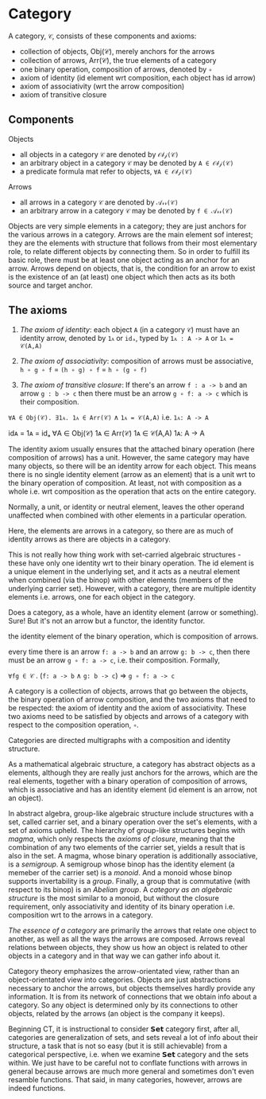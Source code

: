 # Category

A category, `𝒞`, consists of these components and axioms:
- collection of objects, Obj(𝒞), merely anchors for the arrows
- collection of arrows, Arr(𝒞), the true elements of a category
- one binary operation, composition of arrows, denoted by `∘`
- axiom of identity (id element wrt composition, each object has id arrow)
- axiom of associativity (wrt the arrow composition)
- axiom of transitive closure

## Components

Objects
- all objects in a category `𝒞` are denoted by `𝒪𝒷𝒿(𝒞)`
- an arbitrary object in a category `𝒞` may be denoted by `A ∈ 𝒪𝒷𝒿(𝒞)`
- a predicate formula mat refer to objects, `∀A ∈ 𝒪𝒷𝒿(𝒞)`

Arrows
- all arrows in a category `𝒞` are denoted by `𝒜𝓇𝓇(𝒞)`
- an arbitrary arrow in a category `𝒞` may be denoted by `f ∈ 𝒜𝓇𝓇(𝒞)`

Objects are very simple elements in a category; they are just anchors for the various arrows in a category. Arrows are the main element sof interest; they are the elements with structure that follows from their most elementary role, to relate different objects by connecting them. So in order to fulfill its basic role, there must be at least one object acting as an anchor for an arrow. Arrows depend on objects, that is, the condition for an arrow to exist is the existence of an (at least) one object which then acts as its both source and target anchor.

## The axioms

1. *The axiom of identity*: 
each object `A` (in a category `𝒞`) 
must have an identity arrow, 
denoted by `1ᴀ` or `idₐ`,
typed by `1ᴀ : A -> A` or `1ᴀ = 𝒞(A,A)`

2. *The axiom of associativity*:
composition of arrows must be associative,
`h ∘ g ∘ f` = `(h ∘ g) ∘ f` = `h ∘ (g ∘ f)`

3. *The axiom of transitive closure*:
If there's an arrow `f : a -> b` 
and an arrow `g : b -> c` 
then there must be an arrow `g ∘ f: a -> c`
which is their composition.



`∀A ∈ Obj(𝒞). ∃1ᴀ. 1ᴀ ∈ Arr(𝒞)` ∧ `1ᴀ = 𝒞(A,A)` i.e. `1ᴀ: A -> A`

idᴀ = 1ᴀ = idₐ
∀A ∈ Obj(𝒞)
1ᴀ ∈ Arr(𝒞)
1ᴀ ∈ 𝒞(A,A)
1ᴀ: A -> A

The identity axiom usually ensures that the attached binary operation (here composition of arrows) has a unit. However, the same category may have many objects, so there will be an identity arrow for each object. This means there is no single identity element (arrow as an element) that is a unit wrt to the binary operation of composition. At least, not with composition as a whole i.e. wrt composition as the operation that acts on the entire category.

Normally, a unit, or identity or neutral element, leaves the other operand unaffected when combined with other elements in a particular operation.

Here, the elements are arrows in a category, so there are as much of identity arrows as there are objects in a category.

This is not really how thing work with set-carried algebraic structures - these have only one identity wrt to their binary operation. The id element is a unique element in the underlying set, and it acts as a neutral element when combined (via the binop) with other elements (members of the underlying carrier set). However, with a category, there are multiple identity elements i.e. arrows, one for each object in the category.

Does a category, as a whole, have an identity element (arrow or something). Sure! But it's not an arrow but a functor, the identity functor.

the identity element of the binary operation, which is composition of arrows.

every time there is an arrow `f: a -> b` and an arrow `g: b -> c`, then there must be an arrow `g ∘ f: a -> c`, i.e. their composition. Formally,

`∀fg ∈ 𝒞` . (`f: a -> b` ∧ `g: b -> c`) => `g ∘ f: a -> c`

A category is a collection of objects, arrows that go between the objects, the binary operation of arrow composition, and the two axioms that need to be respected: the axiom of identity and the axiom of associativity. These two axioms need to be satisfied by objects and arrows of a category with respect to the composition operation, `∘`.

Categories are directed multigraphs with a composition and identity structure.

As a mathematical algebraic structure, a category has abstract objects as a elements, although they are really just anchors for the arrows, which are the real elements, together with a binary operation of composition of arrows, which is associative and has an identity element (id element is an arrow, not an object).

In abstract algebra, group-like algebraic structure include structures with a set, called carrier set, and a binary operation over the set's elements, with a set of axioms upheld. The hierarchy of group-like structures begins with *magma*, which only respects the *axioms of closure*, meaning that the combination of any two elements of the carrier set, yields a result that is also in the set. A magma, whose binary operation is additionally associative, is a *semigroup*. A semigroup whose binop has the identity element (a memeber of the carrier set) is a *monoid*. And a monoid  whose binop supports invertability is a *group*. Finally, a group that is commutative (with respect to its binop) is an *Abelian group*. A *category as an algebraic structure* is the most similar to a monoid, but without the closure requirement, only associativity and identity of its binary operation i.e. composition wrt to the arrows in a category.

*The essence of a category* are primarily the arrows that relate one object to another, as well as all the ways the arrows are composed. Arrows reveal relations between objects, they show us how an object is related to other objects in a category and in that way we can gather info about it.

Category theory emphasizes the arrow-orientated view, rather than an object-orientated view into categories. Objects are just abstractions necessary to anchor the arrows, but objects themselves hardly provide any information. It is from its network of connections that we obtain info about a category. So any object is determined only by its connections to other objects, related by the arrows (an object is the company it keeps).

Beginning CT, it is instructional to consider 𝗦𝗲𝘁 category first, after all, categories are generalization of sets, and sets reveal a lot of info about their structure, a task that is not so easy (but it is still achievable) from a categorical perspective, i.e. when we examine 𝗦𝗲𝘁 category and the sets within. We just have to be careful not to conflate functions with arrows in general because arrows are much more general and sometimes don't even resamble functions. That said, in many categories, however, arrows are indeed functions.

